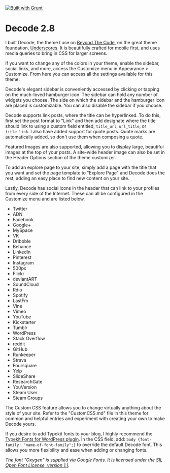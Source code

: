 [![Built with Grunt](https://cdn.gruntjs.com/builtwith.png)](http://gruntjs.com/)

# Decode 2.8
I built Decode, the theme I use on [Beyond The Code](http://beyondtheco.de), on the great theme foundation, [Underscores](http://underscores.me). It is beautifully crafted for mobile first, and uses media queries to bring in CSS for larger screens. 

If you want to change any of the colors in your theme, enable the sidebar, social links, and more, access the Customize menu in Appearance > Customize. From here you can access all the settings available for this theme. 

Decode's elegant sidebar is conveniently accessed by clicking or tapping on the much-loved hamburger icon. The sidebar can hold any number of widgets you choose. The side on which the sidebar and the hamburger icon are placed is customizable. You can also disable the sidebar if you choose. 

Decode supports link posts, where the title can be hyperlinked. To do this, first set the post format to "Link" and then add designate where the title should link to using a custom field entitled, `title_url`, `url_title`, or `title_link`. I also have added support for quote posts. Quote marks are automatically added, so don't use them when composing a quote. 

Featured Images are also supported, allowing you to display large, beautiful images at the top of your posts. A site-wide header image can also be set in the Header Options section of the theme customizer. 

To add an explore page to your site, simply add a page with the title that you want and set the page template to "Explore Page" and Decode does the rest, adding an easy place to find new content on your site. 

Lastly, Decode has social icons in the header that can link to your profiles from every side of the Internet. These can all be configured in the Customize menu and are listed below.
- Twitter
- ADN
- Facebook
- Google+
- MySpace
- VK
- Dribbble
- Behance
- LinkedIn
- Pinterest
- Instagram
- 500px
- Flickr
- deviantART
- SoundCloud
- Rdio
- Spotify
- LastFm
- Vine
- Vimeo
- YouTube
- Kickstarter
- Tumblr
- WordPress
- Stack Overflow
- reddit
- GitHub
- Runkeeper
- Strava
- Foursquare
- Yelp
- SlideShare
- ResearchGate
- YouVersion
- Steam User
- Steam Groups


The Custom CSS feature allows you to change virtually anything about the style of your site. Refer to the "CustomCSS.md" file in this theme for common and helpful entries and experiment with creating your own to make Decode yours.

If you desire to add Typekit fonts to your blog, I highly recommend the [Typekit Fonts for WordPress plugin](http://wordpress.org/plugins/typekit-fonts-for-wordpress/). In the CSS field, add: `body {font-family: "name-of-font-family";}` to override the default Decode font. This allows you more flexibility and ease when adding or changing fonts. 

*The font "Oxygen" is supplied via Google Fonts. It is licensed under the [SIL Open Font License, version 1.1](http://scripts.sil.org/cms/scripts/page.php?site_id=nrsi&id=OFL).*